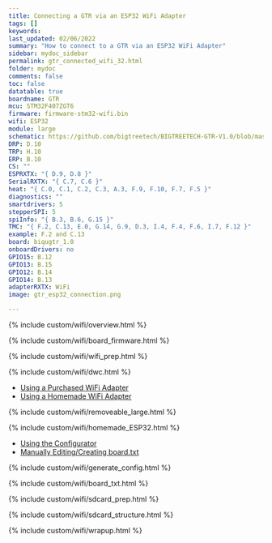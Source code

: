 ```yaml
---
title: Connecting a GTR via an ESP32 WiFi Adapter
tags: []
keywords: 
last_updated: 02/06/2022
summary: "How to connect to a GTR via an ESP32 WiFi Adapter"
sidebar: mydoc_sidebar
permalink: gtr_connected_wifi_32.html
folder: mydoc
comments: false
toc: false
datatable: true
boardname: GTR
mcu: STM32F407ZGT6
firmware: firmware-stm32-wifi.bin
wifi: ESP32
module: large
schematic: https://github.com/bigtreetech/BIGTREETECH-GTR-V1.0/blob/master/BTT%20GTR%20V1.0/manual/GTR%20V1.0(SCH).PDF
DRP: D.10
TRP: H.10
ERP: B.10
CS: ""
ESPRXTX: "{ D.9, D.8 }"
SerialRXTX: "{ C.7, C.6 }"
heat: "{ C.0, C.1, C.2, C.3, A.3, F.9, F.10, F.7, F.5 }"
diagnostics: ""
smartdrivers: 5
stepperSPI: 5
spiInfo: "{ B.3, B.6, G.15 }"
TMC: "{ F.2, C.13, E.0, G.14, G.9, D.3, I.4, F.4, F.6, I.7, F.12 }"
example: F.2 and C.13
board: biqugtr_1.0
onboardDrivers: no
GPIO15: B.12
GPIO13: B.15
GPIO12: B.14
GPIO14: B.13
adapterRXTX: WiFi
image: gtr_esp32_connection.png

---
```


{% include custom/wifi/overview.html %}

{% include custom/wifi/board_firmware.html %}

{% include custom/wifi/wifi_prep.html %}

{% include custom/wifi/dwc.html %}

<ul id="profileTabs" class="nav nav-tabs">
    <li class="active"><a class="noCrossRef" href="#purchased" data-toggle="tab">Using a Purchased WiFi Adapter</a></li>
    <li><a class="noCrossRef" href="#homemade" data-toggle="tab">Using a Homemade WiFi Adapter</a></li>
</ul>
  <div class="tab-content">
<div role="tabpanel" class="tab-pane active" id="purchased" markdown="1">

{% include custom/wifi/removeable_large.html %}

</div>

<div role="tabpanel" class="tab-pane" id="homemade" markdown="1">

{% include custom/wifi/homemade_ESP32.html %}

</div>

</div>

<ul id="profileTabs" class="nav nav-tabs">
    <li class="active"><a class="noCrossRef" href="#generate" data-toggle="tab">Using the Configurator</a></li>
    <li><a class="noCrossRef" href="#manual" data-toggle="tab">Manually Editing/Creating board.txt</a></li>
</ul>
  <div class="tab-content">
<div role="tabpanel" class="tab-pane active" id="generate" markdown="1">

{% include custom/wifi/generate_config.html %}

</div>

<div role="tabpanel" class="tab-pane" id="manual" markdown="1">

{% include custom/wifi/board_txt.html %}

</div>

</div>

{% include custom/wifi/sdcard_prep.html %}

{% include custom/wifi/sdcard_structure.html %}

{% include custom/wifi/wrapup.html %} 